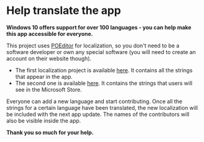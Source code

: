 # Help translate the app
**Windows 10 offers support for over 100 languages - you can help make this app accessible for everyone.**  

This project uses <a href='https://poeditor.com/'>POEditor</a> for localization, so you don't need to be a software developer or own any special software (you will need to create an account on their website though).
- The first localization project is available <a href='https://poeditor.com/join/project?hash=ZJO8uXBx2j'>here</a>. It contains all the strings that appear in the app.
- The second one is available <a href='https://poeditor.com/join/project?hash=MBGzhmymLL'>here</a>. It contains the strings that users will see in the Microsoft Store.

Everyone can add a new language and start contributing. Once all the strings for a certain language have been translated, the new localization will be included with the next app update. The names of the contributors will also be visible inside the app.

**Thank you so much for your help.**
